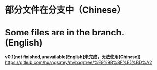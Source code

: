 # 部分文件在分支中（Chinese）
# Some files are in the branch.(English)

**v0.1(not finished,unavailable[English]未完成，无法使用[Chinese])**  https://github.com/huangsatey/mybbq/tree/%E9%9B%8F%E5%BD%A2
